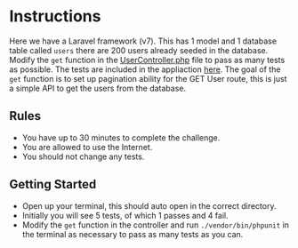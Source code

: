 # Instructions
Here we have a Laravel framework (v7). This has 1 model and 1 database table called `users` there are 200 users already seeded in the database. Modify the `get` function in the [UserController.php](/app/Http/Controllers/UserController.php) file to pass as many tests as possible. The tests are included in the appliaction [here](/tests/Route/UserRouteTest.php). The goal of the `get` function is to set up pagination ability for the GET User route, this is just a simple API to get the users from the database.

## Rules
- You have up to 30 minutes to complete the challenge.
- You are allowed to use the Internet.
- You should not change any tests.

## Getting Started
- Open up your terminal, this should auto open in the correct directory.
- Initially you will see 5 tests, of which 1 passes and 4 fail.
- Modify the `get` function in the controller and run `./vendor/bin/phpunit` in the terminal as necessary to pass as many tests as you can.